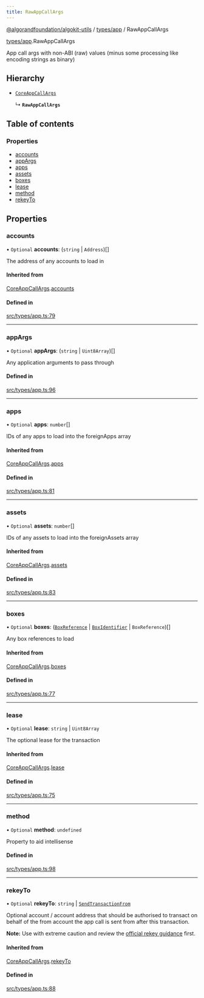 ```yaml
---
title: RawAppCallArgs
---
```


[@algorandfoundation/algokit-utils](/reference/algokit-utils-ts/api/readme/) / [types/app](/reference/algokit-utils-ts/api/modules/types_app/) / RawAppCallArgs

[types/app](/reference/algokit-utils-ts/api/modules/types_app/).RawAppCallArgs

App call args with non-ABI (raw) values (minus some processing like encoding strings as binary)

## Hierarchy

- [`CoreAppCallArgs`]()

  ↳ **`RawAppCallArgs`**

## Table of contents

### Properties

- [accounts](#accounts)
- [appArgs](#appargs)
- [apps](#apps)
- [assets](#assets)
- [boxes](#boxes)
- [lease](#lease)
- [method](#method)
- [rekeyTo](#rekeyto)

## Properties

### accounts

• `Optional` **accounts**: (`string` \| `Address`)[]

The address of any accounts to load in

#### Inherited from

[CoreAppCallArgs]().[accounts](#accounts)

#### Defined in

[src/types/app.ts:79](https://github.com/algorandfoundation/algokit-utils-ts/blob/main/src/types/app.ts#L79)

---

### appArgs

• `Optional` **appArgs**: (`string` \| `Uint8Array`)[]

Any application arguments to pass through

#### Defined in

[src/types/app.ts:96](https://github.com/algorandfoundation/algokit-utils-ts/blob/main/src/types/app.ts#L96)

---

### apps

• `Optional` **apps**: `number`[]

IDs of any apps to load into the foreignApps array

#### Inherited from

[CoreAppCallArgs]().[apps](#apps)

#### Defined in

[src/types/app.ts:81](https://github.com/algorandfoundation/algokit-utils-ts/blob/main/src/types/app.ts#L81)

---

### assets

• `Optional` **assets**: `number`[]

IDs of any assets to load into the foreignAssets array

#### Inherited from

[CoreAppCallArgs]().[assets](#assets)

#### Defined in

[src/types/app.ts:83](https://github.com/algorandfoundation/algokit-utils-ts/blob/main/src/types/app.ts#L83)

---

### boxes

• `Optional` **boxes**: ([`BoxReference`]() \| [`BoxIdentifier`](/reference/algokit-utils-ts/api/modules/types_app/#boxidentifier) \| `BoxReference`)[]

Any box references to load

#### Inherited from

[CoreAppCallArgs]().[boxes](#boxes)

#### Defined in

[src/types/app.ts:77](https://github.com/algorandfoundation/algokit-utils-ts/blob/main/src/types/app.ts#L77)

---

### lease

• `Optional` **lease**: `string` \| `Uint8Array`

The optional lease for the transaction

#### Inherited from

[CoreAppCallArgs]().[lease](#lease)

#### Defined in

[src/types/app.ts:75](https://github.com/algorandfoundation/algokit-utils-ts/blob/main/src/types/app.ts#L75)

---

### method

• `Optional` **method**: `undefined`

Property to aid intellisense

#### Defined in

[src/types/app.ts:98](https://github.com/algorandfoundation/algokit-utils-ts/blob/main/src/types/app.ts#L98)

---

### rekeyTo

• `Optional` **rekeyTo**: `string` \| [`SendTransactionFrom`](/reference/algokit-utils-ts/api/modules/types_transaction/#sendtransactionfrom)

Optional account / account address that should be authorised to transact on behalf of the from account the app call is sent from after this transaction.

**Note:** Use with extreme caution and review the [official rekey guidance](https://dev.algorand.co/concepts/accounts/rekeying) first.

#### Inherited from

[CoreAppCallArgs]().[rekeyTo](#rekeyto)

#### Defined in

[src/types/app.ts:88](https://github.com/algorandfoundation/algokit-utils-ts/blob/main/src/types/app.ts#L88)
